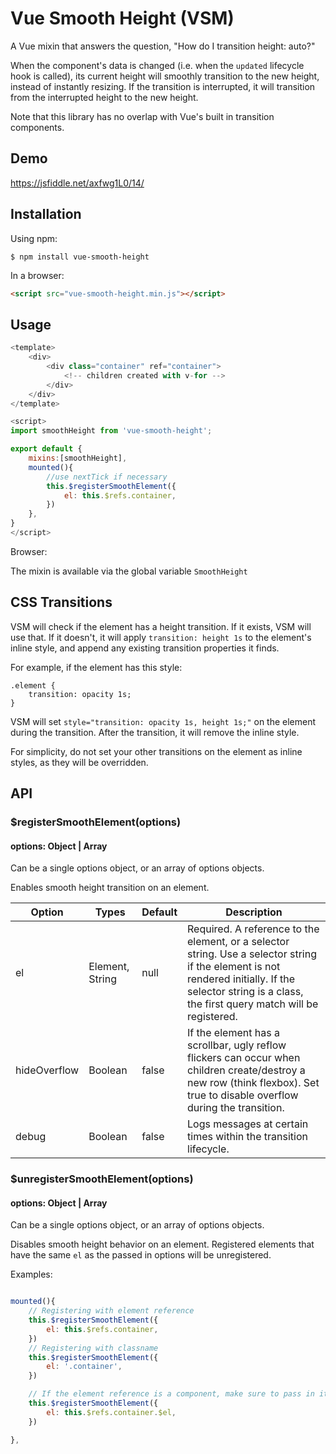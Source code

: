 
# Vue Smooth Height (VSM)
A Vue mixin that answers the question, "How do I transition height: auto?"

When the component's data is changed (i.e. when the `updated` lifecycle hook is called), its current height will smoothly transition to the new height, instead of instantly resizing. If the transition is interrupted, it will transition from the interrupted height to the new height.

Note that this library has no overlap with Vue's built in transition components.

## Demo
https://jsfiddle.net/axfwg1L0/14/

## Installation

Using npm:
```shell
$ npm install vue-smooth-height
```

In a browser:
```html
<script src="vue-smooth-height.min.js"></script>
```

## Usage


```javascript
<template>
    <div>
        <div class="container" ref="container">
            <!-- children created with v-for -->
        </div>
    </div>
</template>

<script>
import smoothHeight from 'vue-smooth-height';

export default {
    mixins:[smoothHeight],
    mounted(){
        //use nextTick if necessary
        this.$registerSmoothElement({
            el: this.$refs.container,
        })
    },
}
</script>
```

Browser:

The mixin is available via the global variable `SmoothHeight`

## CSS Transitions
VSM will check if the element has a height transition. If it exists, VSM will use that. If it doesn't, it will apply `transition: height 1s` to the element's inline style, and append any existing transition properties it finds.

For example, if the element has this style:

```
.element {
    transition: opacity 1s;
}
```

VSM will set ```style="transition: opacity 1s, height 1s;"``` on the element during the transition. After the transition, it will remove the inline style.

For simplicity, do not set your other transitions on the element as inline styles, as they will be overridden.

## API
### $registerSmoothElement(options)
#### options: Object | Array

Can be a single options object,
or an array of options objects.

Enables smooth height transition on an element.


**Option**|**Types**|**Default**|**Description**
-----|-----|-----|-----
el|Element, String|null|Required. A reference to the element, or a selector string. Use a selector string if the element is not rendered initially. If the selector string is a class, the first query match will be registered.
hideOverflow|Boolean|false|If the element has a scrollbar, ugly reflow flickers can occur when children create/destroy a new row (think flexbox). Set true to disable overflow during the transition.
debug|Boolean|false|Logs messages at certain times within the transition lifecycle.


### $unregisterSmoothElement(options)
#### options: Object | Array

Can be a single options object,
or an array of options objects.

Disables smooth height behavior on an element. Registered elements that have the same `el` as the passed in options will be unregistered. 

Examples:


```javascript

mounted(){
    // Registering with element reference
    this.$registerSmoothElement({
        el: this.$refs.container,
    })
    // Registering with classname
    this.$registerSmoothElement({
        el: '.container',
    })

    // If the element reference is a component, make sure to pass in its "$el" property.
    this.$registerSmoothElement({
        el: this.$refs.container.$el,
    })

},

```